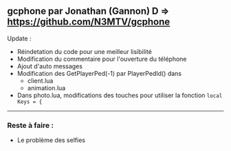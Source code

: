 ## gcphone par Jonathan (Gannon) D => https://github.com/N3MTV/gcphone

Update :
 * Réindetation du code pour une meilleur lisibilité 
 * Modification du commentaire pour l'ouverture du téléphone
 * Ajout d'auto messages
 * Modification des GetPlayerPed(-1) par PlayerPedId() dans 
    * client.lua
    * animation.lua
 * Dans photo.lua, modifications des touches pour utiliser la fonction ```local Keys = {```
 
 ---
 
### Reste à faire :
 * Le problème des selfies
